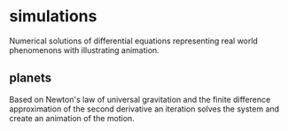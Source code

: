 # simulations

Numerical solutions of differential equations representing real world phenomenons with illustrating animation.

## planets

Based on Newton's law of universal gravitation and the finite difference approximation of the second derivative an iteration solves the system and create an animation of the motion.

